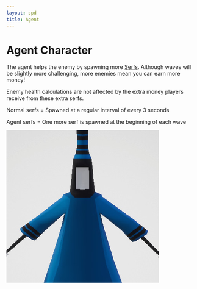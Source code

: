 ```yaml
---
layout: spd
title: Agent
---
```


# Agent Character

The agent helps the enemy by spawning more [Serfs](/spd/enemy). Although waves will be slightly more challenging, more enemies mean you can earn more money!

Enemy health calculations are not affected by the extra money players receive from these extra serfs.

Normal serfs = Spawned at a regular interval of every 3 seconds

Agent serfs = One more serf is spawned at the beginning of each wave

<img src="/assets/images/spd/character-agent.jpg" width="400" height="400">
